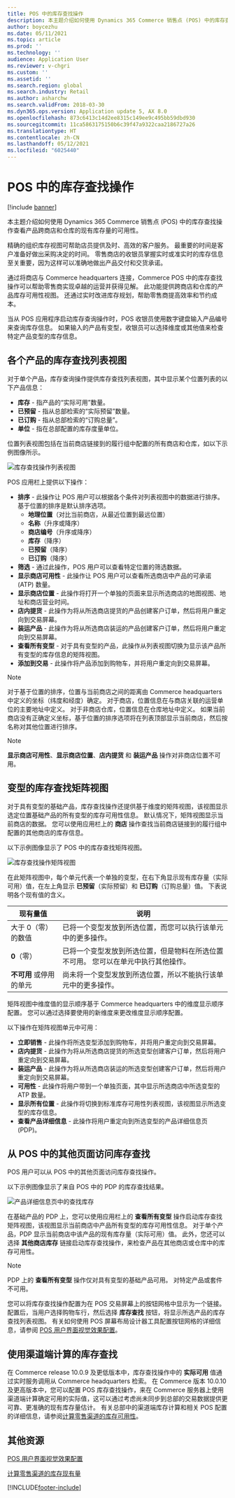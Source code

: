 ```yaml
---
title: POS 中的库存查找操作
description: 本主题介绍如何使用 Dynamics 365 Commerce 销售点 (POS) 中的库存查找操作查看产品跨商店和仓库的现有库存量的可用性。
author: boycezhu
ms.date: 05/11/2021
ms.topic: article
ms.prod: ''
ms.technology: ''
audience: Application User
ms.reviewer: v-chgri
ms.custom: ''
ms.assetid: ''
ms.search.region: global
ms.search.industry: Retail
ms.author: asharchw
ms.search.validFrom: 2018-03-30
ms.dyn365.ops.version: Application update 5, AX 8.0
ms.openlocfilehash: 873c6413c14d2ee8315c149ee9c495bb59dbd930
ms.sourcegitcommit: 11ca5863175150b6c39f47a9322caa2186727a26
ms.translationtype: HT
ms.contentlocale: zh-CN
ms.lasthandoff: 05/12/2021
ms.locfileid: "6025440"
---
```

# <a name="inventory-lookup-operation-in-pos"></a>POS 中的库存查找操作

[!include [banner](includes/banner.md)]

本主题介绍如何使用 Dynamics 365 Commerce 销售点 (POS) 中的库存查找操作查看产品跨商店和仓库的现有库存量的可用性。

精确的组织库存视图可帮助店员提供及时、高效的客户服务。 最重要的时间是客户准备好做出采购决定的时间。 零售商店的收银员掌握实时或准实时的库存信息至关重要，因为这样可以准确地做出产品交付和交货承诺。

通过将商店与 Commerce headquarters 连接，Commerce POS 中的库存查找操作可以帮助零售商实现卓越的运营并获得见解。 此功能提供跨商店和仓库的产品库存可用性视图。 还通过实时改进库存规划，帮助零售商提高效率和节约成本。

当从 POS 应用程序启动库存查询操作时，POS 收银员使用数字键盘输入产品编号来查询库存信息。 如果输入的产品有变型，收银员可以选择维度或其他值来检查特定产品变型的库存信息。

## <a name="inventory-lookup-list-view-for-individual-products"></a>各个产品的库存查找列表视图

对于单个产品，库存查询操作提供库存查找列表视图，其中显示某个位置列表的以下产品信息：

- **库存** - 指产品的“实际可用”数量。
- **已预留** - 指从总部检索的“实际预留”数量。
- **已订购** - 指从总部检索的“订购总量”。
- **单位** - 指在总部配置的库存度量单位。

位置列表视图包括在当前商店链接到的履行组中配置的所有商店和仓库，如以下示例图像所示。

![库存查找操作列表视图](media/inventory-lookup-list-view.png)

POS 应用栏上提供以下操作：

- **排序** - 此操作让 POS 用户可以根据各个条件对列表视图中的数据进行排序。 基于位置的排序是默认排序选项。 
  - **地理位置**（对比当前商店，从最近位置到最远位置）
  - **名称**（升序或降序）
  - **商店编号**（升序或降序）
  - **库存**（降序）
  - **已预留**（降序）
  - **已订购**（降序）
- **筛选** - 通过此操作，POS 用户可以查看特定位置的筛选数据。
- **显示商店可用性** - 此操作让 POS 用户可以查看所选商店中产品的可承诺 (ATP) 数量。
- **显示商店位置** - 此操作将打开一个单独的页面来显示所选商店的地图视图、地址和商店营业时间。
- **店内提货** - 此操作为将从所选商店提货的产品创建客户订单，然后将用户重定向到交易屏幕。
- **装运产品** - 此操作为将从所选商店装运的产品创建客户订单，然后将用户重定向到交易屏幕。
- **查看所有变型** - 对于具有变型的产品，此操作从列表视图切换为显示该产品所有变型的库存信息的矩阵视图。
- **添加到交易** - 此操作将产品添加到购物车，并将用户重定向到交易屏幕。

> [!NOTE]
> 对于基于位置的排序，位置与当前商店之间的距离由 Commerce headquarters 中定义的坐标（纬度和经度）确定。 对于商店，位置信息在与商店关联的运营单位的主要地址中定义。 对于非商店仓库，位置信息在仓库地址中定义。 如果当前商店没有正确定义坐标，基于位置的排序选项将在列表顶部显示当前商店，然后按名称对其他位置进行排序。

> [!NOTE]
> **显示商店可用性**、**显示商店位置**、**店内提货** 和 **装运产品** 操作对非商店位置不可用。

## <a name="inventory-lookup-matrix-view-for-variants"></a>变型的库存查找矩阵视图

对于具有变型的基础产品，库存查找操作还提供基于维度的矩阵视图，该视图显示选定位置基础产品的所有变型的库存可用性信息。 默认情况下，矩阵视图显示当前商店的数据。 您可以使用应用栏上的 **商店** 操作查找当前商店链接到的履行组中配置的其他商店的库存信息。

以下示例图像显示了 POS 中的库存查找矩阵视图。

![库存查找操作矩阵视图](media/inventory-lookup-matrix-view.png)

在此矩阵视图中，每个单元代表一个单独的变型，在右下角显示现有库存量（实际可用）值，在左上角显示 **已预留**（实际预留）和 **已订购**（订购总量）值。 下表说明各个现有值的含义。

| 现有量值                            | 说明 |
|------------------------------------------|-------------|
| 大于 0（零）的数值 | 已将一个变型发放到所选位置，而您可以执行该单元中的更多操作。 |
| **0**（零）                             | 已将一个变型发放到所选位置，但是物料在所选位置不可用。 您可以在单元中执行其他操作。 |
| **不可用** 或停用的单元              | 尚未将一个变型发放到所选位置，所以不能执行该单元中的更多操作。 |

矩阵视图中维度值的显示顺序基于 Commerce headquarters 中的维度显示顺序配置。 您可以通过选择要使用的新维度来更改维度显示顺序配置。 

以下操作在矩阵视图单元中可用：

- **立即销售** - 此操作将所选变型添加到购物车，并将用户重定向到交易屏幕。
- **店内提货** - 此操作为将从所选商店提货的所选变型创建客户订单，然后将用户重定向到交易屏幕。
- **装运产品** - 此操作为将从所选商店装运的所选变型创建客户订单，然后将用户重定向到交易屏幕。
- **可用性** - 此操作将用户带到一个单独页面，其中显示所选商店中所选变型的 ATP 数量。
- **显示所有位置** - 此操作将切换到标准库存可用性列表视图，该视图显示所选变型的库存信息。
- **查看产品详细信息** - 此操作将用户重定向到所选变型的产品详细信息页 (PDP)。

## <a name="access-inventory-lookup-from-other-pages-in-pos"></a>从 POS 中的其他页面访问库存查找

POS 用户可以从 POS 中的其他页面访问库存查找操作。

以下示例图像显示了来自 POS 中的 PDP 的库存查找结果。

![产品详细信息页中的查找库存](media/inventory-lookup-from-product-details-page.png)

在基础产品的 PDP 上，您可以使用应用栏上的 **查看所有变型** 操作启动库存查找矩阵视图，该视图显示当前商店中产品所有变型的库存可用性信息。 对于单个产品，PDP 显示当前商店中该产品的现有库存量（实际可用）值。 此外，您还可以选择 **其他商店库存** 链接启动库存查找操作，来检查产品在其他商店或仓库中的库存可用性。

> [!NOTE]
> PDP 上的 **查看所有变型** 操作仅对具有变型的基础产品可用。 对特定产品或套件不可用。

您可以将库存查找操作配置为在 POS 交易屏幕上的按钮网格中显示为一个链接。 配置后，当用户选择购物车行，然后选择 **库存查找** 按钮，将显示所选产品的库存查找列表视图。 有关如何使用 POS 屏幕布局设计器工具配置按钮网格的详细信息，请参阅 [POS 用户界面视觉效果配置](pos-screen-layouts.md)。

## <a name="inventory-lookup-with-channel-side-calculation"></a>使用渠道端计算的库存查找

在 Commerce release 10.0.9 及更低版本中，库存查找操作中的 **实际可用** 值通过实时服务调用从 Commerce headquarters 检索。 在 Commerce 版本 10.0.10 及更高版本中，您可以配置 POS 库存查找操作，来在 Commerce 服务器上使用渠道端计算确定可用的实际值，这可以通过考虑尚未同步到总部的交易数据提供更可靠、更准确的现有库存量估计。 有关总部中的渠道端库存计算和相关 POS 配置的详细信息，请参阅[计算零售渠道的库存可用性](calculated-inventory-retail-channels.md)。

## <a name="additional-resources"></a>其他资源

[POS 用户界面视觉效果配置](pos-screen-layouts.md)

[计算零售渠道的库存现有量](calculated-inventory-retail-channels.md)



[!INCLUDE[footer-include](../includes/footer-banner.md)]
